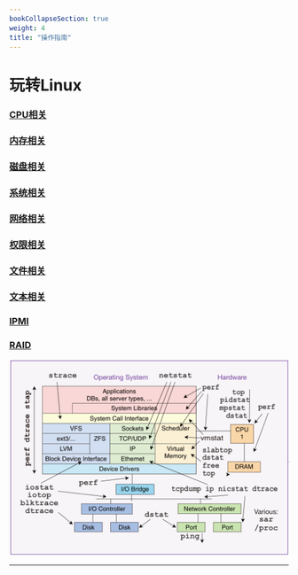 ```yaml
---
bookCollapseSection: true
weight: 4
title: "操作指南"
---
```


# 玩转Linux

### [CPU相关](cpuOperation.md)

### [内存相关](memoryOperation.md)

### [磁盘相关](diskOperation.md)

### [系统相关](systemOperation.md)

### [网络相关](networkOperation.md)

### [权限相关](permissionsOperation.md)

### [文件相关](fileOperation.md)

### [文本相关](textOperation.md)

### [IPMI](ipmiOperation.md)

### [RAID](raidOperation.md)

![images](operation-command.png)

***
